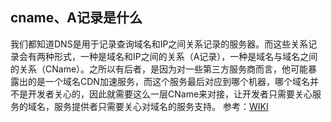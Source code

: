 ## cname、A记录是什么
我们都知道DNS是用于记录查询域名和IP之间关系记录的服务器。而这些关系记录会有两种形式，一种是域名和IP之间的关系（A记录），一种是域名与域名之间的关系（CName）。之所以有后者，是因为对一些第三方服务商而言，他可能暴露出的是一个域名CDN加速服务，而这个服务最后对应到哪个机器，哪个域名并不是开发者关心的，因此就需要这么一层CName来对接，让开发者只需要关心服务的域名，服务提供者只需要关心对域名的服务支持。
参考：[WIKI](https://en.wikipedia.org/wiki/CNAME_record)